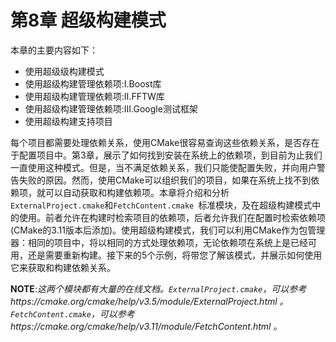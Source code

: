 # 第8章 超级构建模式

本章的主要内容如下：

* 使用超级级构建模式
* 使用超级构建管理依赖项:Ⅰ.Boost库
* 使用超级构建管理依赖项:Ⅱ.FFTW库
* 使用超级构建管理依赖项:Ⅲ.Google测试框架
* 使用超级构建支持项目

每个项目都需要处理依赖关系，使用CMake很容易查询这些依赖关系，是否存在于配置项目中。第3章，展示了如何找到安装在系统上的依赖项，到目前为止我们一直使用这种模式。但是，当不满足依赖关系，我们只能使配置失败，并向用户警告失败的原因。然而，使用CMake可以组织我们的项目，如果在系统上找不到依赖项，就可以自动获取和构建依赖项。本章将介绍和分析` ExternalProject.cmake`和`FetchContent.cmake `标准模块，及在超级构建模式中的使用。前者允许在构建时检索项目的依赖项，后者允许我们在配置时检索依赖项(CMake的3.11版本后添加)。使用超级构建模式，我们可以利用CMake作为包管理器：相同的项目中，将以相同的方式处理依赖项，无论依赖项在系统上是已经可用，还是需要重新构建。接下来的5个示例，将带您了解该模式，并展示如何使用它来获取和构建依赖关系。

**NOTE**:*这两个模块都有大量的在线文档。`ExternalProject.cmake`，可以参考https://cmake.org/cmake/help/v3.5/module/ExternalProject.html 。`FetchContent.cmake`，可以参考https://cmake.org/cmake/help/v3.11/module/FetchContent.html 。*




